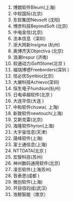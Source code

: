 

1. 博朗软件Bleum(上海)
2. 中软国际(北京)
3. 东软集团Neusoft (沈阳)
4. 博彦科技BeyondSoft (北京)
5. 中电金信(北京)
6. 法本信息（深圳）
7. 浙大网新Insigma (杭州)
8. 奥博杰天Objectiva (北京)
9. 浪潮Inspur (济南)
10. 软通动力iSoftStone(北京 )
11. 福瑞博德Freeborders(深圳 )
12. 信必优Symbio(北京)
13. 大展科技Achievo(深圳)
14. 恒生电子hundsun(杭州)
15. 日电卓越软件(北京 )
16. 大连华信(大连 )
17. 中和软件chuwa(. 上海)
18. 新致软件newtouch(上海)
19. 艾斯克雷(北京)
20. 海隆软件hyron(上海)
21. 大宇宙信息(天津)
22. 晟峰软件(上海)
23. 富士通信息(上海)
24. NTTDATA(北京 )
25. 宏智科技(苏州)
26. 神州数码通用软件(北京)
27. 凌志软件(上海苏州)
28. 音泰思(成都 )
29. 微创软件(上海)
30. 开目佰钧成(武汉)
31. 浩鲸智能（南京）

